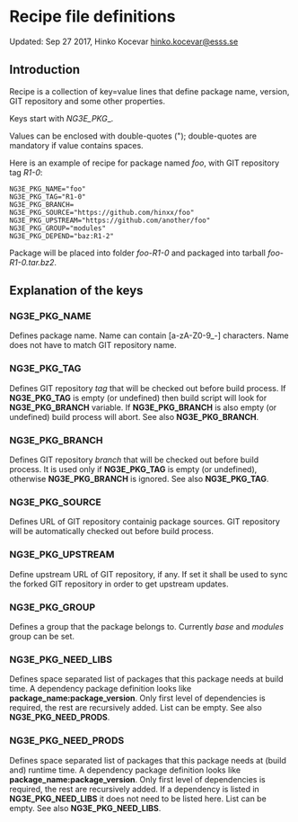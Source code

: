 # Recipe file definitions

Updated: Sep 27 2017, Hinko Kocevar <hinko.kocevar@esss.se>

## Introduction

Recipe is a collection of key=value lines that define package name, version, GIT repository and some other properties.

Keys start with _NG3E_PKG__.

Values can be enclosed with double-quotes ("); double-quotes are mandatory if value contains spaces.

Here is an example of recipe for package named _foo_, with GIT repository tag _R1-0_:

	NG3E_PKG_NAME="foo"
	NG3E_PKG_TAG="R1-0"
	NG3E_PKG_BRANCH=
	NG3E_PKG_SOURCE="https://github.com/hinxx/foo"
	NG3E_PKG_UPSTREAM="https://github.com/another/foo"
	NG3E_PKG_GROUP="modules"
	NG3E_PKG_DEPEND="baz:R1-2"

Package will be placed into folder _foo-R1-0_ and packaged into tarball _foo-R1-0.tar.bz2_.

## Explanation of the keys

### NG3E_PKG_NAME

Defines package name.
Name can contain [a-zA-Z0-9_-] characters.
Name does not have to match GIT repository name.

### NG3E_PKG_TAG

Defines GIT repository _tag_ that will be checked out before build process.
If __NG3E_PKG_TAG__ is empty (or undefined) then build script will look for __NG3E_PKG_BRANCH__ variable.
If __NG3E_PKG_BRANCH__ is also empty (or undefined) build process will abort. 
See also __NG3E_PKG_BRANCH__.

### NG3E_PKG_BRANCH

Defines GIT repository _branch_ that will be checked out before build process.
It is used only if __NG3E_PKG_TAG__ is empty (or undefined), otherwise __NG3E_PKG_BRANCH__ is ignored.
See also __NG3E_PKG_TAG__.

### NG3E_PKG_SOURCE

Defines URL of GIT repository containig package sources.
GIT repository will be automatically checked out before build process.

### NG3E_PKG_UPSTREAM

Define upstream URL of GIT repository, if any.
If set it shall be used to sync the forked GIT repository in order to get upstream updates.

### NG3E_PKG_GROUP

Defines a group that the package belongs to.
Currently _base_ and _modules_ group can be set.

### NG3E_PKG_NEED_LIBS

Defines space separated list of packages that this package needs at build time.
A dependency package definition looks like __package_name:package_version__.
Only first level of dependencies is required, the rest are recursively added.
List can be empty.
See also __NG3E_PKG_NEED_PRODS__.

### NG3E_PKG_NEED_PRODS

Defines space separated list of packages that this package needs at (build and) runtime time.
A dependency package definition looks like __package_name:package_version__.
Only first level of dependencies is required, the rest are recursively added.
If a dependency is listed in __NG3E_PKG_NEED_LIBS__ it does not need to be listed here.
List can be empty.
See also __NG3E_PKG_NEED_LIBS__.
